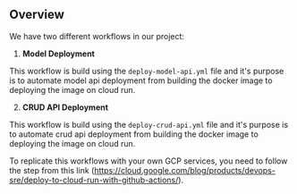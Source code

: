 ## Overview
We have two different workflows in our project:
1. **Model Deployment**

This workflow is build using the `deploy-model-api.yml` file and it's purpose is to automate model api deployment from building the docker image to deploying the image on cloud run.

2. **CRUD API Deployment**

This workflow is build using the `deploy-crud-api.yml` file and it's purpose is to automate crud api deployment from building the docker image to deploying the image on cloud run.

To replicate this workflows with your own GCP services, you need to follow the step from this link (https://cloud.google.com/blog/products/devops-sre/deploy-to-cloud-run-with-github-actions/).